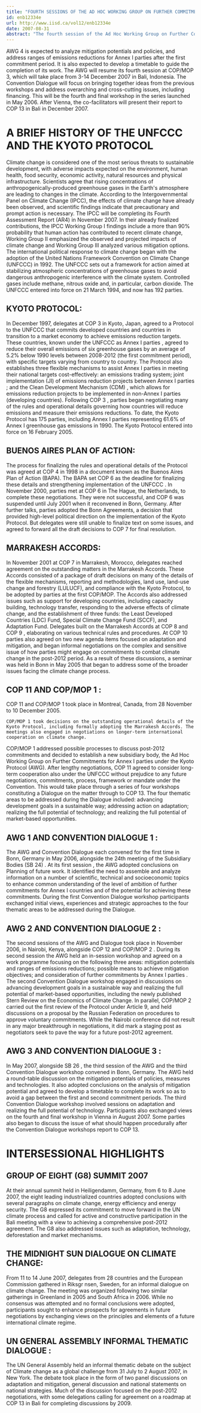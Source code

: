 ```yaml
---
title: "FOURTH SESSIONS OF THE AD HOC WORKING GROUP ON FURTHER COMMITMENTS FOR ANNEX I PARTIES UNDER THE KYOTO PROTOCOL AND CONVENTION DIALOGUE: 27-31 AUGUST 2007"
id: enb12334e
url: http://www.iisd.ca/vol12/enb12334e
date: 2007-08-31
abstract: "The fourth session of the Ad Hoc Working Group on Further Commitments for Annex I Parties under the Kyoto Protocol to the United Nations Framework Convention on Climate Change (AWG 4) and the fourth workshop under the Dialogue on long-term cooperative action to address climate change by enhancing implementation of the Convention (Convention Dialogue) are taking place from 27-31 August 2007 in Vienna, Austria. The AWG and Convention Dialogue were established by decisions taken during the eleventh Conference of the Parties (COP 11) and the first Conference of the Parties serving as a Meeting of the Parties to the Kyoto Protocol (COP/MOP 1) in Montreal in late 2005. At those meetings , delegates discussed a range of issues relevant for a framework for the post-2012 period (when the Kyoto Protocol's first commitment period ends) and long-term cooperative action on climate change."
---
```


AWG 4 is expected to analyze mitigation potentials and policies, and address ranges of emissions reductions for Annex I parties after the first commitment period. It is also expected to develop a timetable to guide the completion of its work. The AWG will resume its fourth session at COP/MOP 3, which will take place from 3-14 December 2007 in Bali, Indonesia. The Convention Dialogue will focus on bringing together ideas from the previous workshops and address overarching and cross-cutting issues, including financing. This will be the fourth and final workshop in the series launched in May 2006. After Vienna, the co-facilitators will present their report to COP 13 in Bali in December 2007.

# A BRIEF HISTORY OF THE UNFCCC AND THE KYOTO PROTOCOL

Climate change is considered one of the most serious threats to sustainable development, with adverse impacts expected on the environment, human health, food security, economic activity, natural resources and physical infrastructure. Scientists agree that rising concentrations of anthropogenically-produced greenhouse gases in the Earth's atmosphere are leading to changes in the climate. According to the Intergovernmental Panel on Climate Change (IPCC), the effects of climate change have already been observed, and scientific findings indicate that precautionary and prompt action is necessary. The IPCC will be completing its Fourth Assessment Report (AR4) in November 2007. In their already finalized contributions, the IPCC Working Group I findings include a more than 90% probability that human action has contributed to recent climate change, Working Group II emphasized the observed and projected impacts of climate change and Working Group III analyzed various mitigation options. The international political response to climate change began with the adoption of the United Nations Framework Convention on Climate Change (UNFCCC) in 1992. The UNFCCC sets out a framework for action aimed at stabilizing atmospheric concentrations of greenhouse gases to avoid dangerous anthropogenic interference with the climate system. Controlled gases include methane, nitrous oxide and, in particular, carbon dioxide. The UNFCCC entered into force on 21 March 1994, and now has 192 parties.

## KYOTO PROTOCOL:

In December 1997, delegates at COP 3 in Kyoto, Japan, agreed to a Protocol to the UNFCCC that commits developed countries and countries in transition to a market economy to achieve emissions reduction targets. These countries, known under the UNFCCC as Annex I parties , agreed to reduce their overall emissions of six greenhouse gases by an average of 5.2% below 1990 levels between 2008-2012 (the first commitment period), with specific targets varying from country to country. The Protocol also establishes three flexible mechanisms to assist Annex I parties in meeting their national targets cost-effectively: an emissions trading system; joint implementation (JI) of emissions reduction projects between Annex I parties ; and the Clean Development Mechanism (CDM) , which allows for emissions reduction projects to be implemented in non-Annex I parties (developing countries). Following COP 3 , parties began negotiating many of the rules and operational details governing how countries will reduce emissions and measure their emissions reductions. To date, the Kyoto Protocol has 175 parties, including Annex I parties representing 61.6% of Annex I greenhouse gas emissions in 1990. The Kyoto Protocol entered into force on 16 February 2005.

## BUENOS AIRES PLAN OF ACTION:

The process for finalizing the rules and operational details of the Protocol was agreed at COP 4 in 1998 in a document known as the Buenos Aires Plan of Action (BAPA). The BAPA set COP 6 as the deadline for finalizing these details and strengthening implementation of the UNFCCC . In November 2000, parties met at COP 6 in The Hague, the Netherlands, to complete these negotiations. They were not successful, and COP 6 was suspended until July 2001 when it reconvened in Bonn, Germany. After further talks, parties adopted the Bonn Agreements, a decision that provided high-level political direction on the implementation of the Kyoto Protocol. But delegates were still unable to finalize text on some issues, and agreed to forward all the draft decisions to COP 7 for final resolution.

## MARRAKESH ACCORDS:

In November 2001 at COP 7 in Marrakesh, Morocco, delegates reached agreement on the outstanding matters in the Marrakesh Accords. These Accords consisted of a package of draft decisions on many of the details of the flexible mechanisms, reporting and methodologies, land use, land-use change and forestry (LULUCF), and compliance with the Kyoto Protocol, to be adopted by parties at the first COP/MOP. The Accords also addressed issues such as support for developing countries, including capacity building, technology transfer, responding to the adverse effects of climate change, and the establishment of three funds: the Least Developed Countries (LDC) Fund, Special Climate Change Fund (SCCF), and Adaptation Fund. Delegates built on the Marrakesh Accords at COP 8 and COP 9 , elaborating on various technical rules and procedures. At COP 10 parties also agreed on two new agenda items focused on adaptation and mitigation, and began informal negotiations on the complex and sensitive issue of how parties might engage on commitments to combat climate change in the post-2012 period. As a result of these discussions, a seminar was held in Bonn in May 2005 that began to address some of the broader issues facing the climate change process.

## COP 11 AND COP/MOP 1 :

COP 11 and COP/MOP 1 took place in Montreal, Canada, from 28 November to 10 December 2005.

    COP/MOP 1 took decisions on the outstanding operational details of the Kyoto Protocol, including formally adopting the Marrakesh Accords. The meetings also engaged in negotiations on longer-term international cooperation on climate change.

COP/MOP 1 addressed possible processes to discuss post-2012 commitments and decided to establish a new subsidiary body, the Ad Hoc Working Group on Further Commitments for Annex I parties under the Kyoto Protocol (AWG). After lengthy negotiations, COP 11 agreed to consider long-term cooperation also under the UNFCCC without prejudice to any future negotiations, commitments, process, framework or mandate under the Convention. This would take place through a series of four workshops constituting a Dialogue on the matter through to COP 13. The four thematic areas to be addressed during the Dialogue included: advancing development goals in a sustainable way; addressing action on adaptation; realizing the full potential of technology; and realizing the full potential of market-based opportunities.

## AWG 1 AND CONVENTION DIALOGUE 1 :

The AWG and Convention Dialogue each convened for the first time in Bonn, Germany in May 2006, alongside the 24th meeting of the Subsidiary Bodies (SB 24) . At its first session , the AWG adopted conclusions on Planning of future work. It identified the need to assemble and analyze information on a number of scientific, technical and socioeconomic topics to enhance common understanding of the level of ambition of further commitments for Annex I countries and of the potential for achieving these commitments. During the first Convention Dialogue workshop participants exchanged initial views, experiences and strategic approaches to the four thematic areas to be addressed during the Dialogue.

## AWG 2 AND CONVENTION DIALOGUE 2 :

The second sessions of the AWG and Dialogue took place in November 2006, in Nairobi, Kenya, alongside COP 12 and COP/MOP 2 . During its second session the AWG held an in-session workshop and agreed on a work programme focusing on the following three areas: mitigation potentials and ranges of emissions reductions; possible means to achieve mitigation objectives; and consideration of further commitments by Annex I parties . The second Convention Dialogue workshop engaged in discussions on advancing development goals in a sustainable way and realizing the full potential of market-based opportunities, including the newly published Stern Review on the Economics of Climate Change. In parallel, COP/MOP 2 carried out the first review of the Protocol under Article 9, and held discussions on a proposal by the Russian Federation on procedures to approve voluntary commitments. While the Nairobi conference did not result in any major breakthrough in negotiations, it did mark a staging post as negotiators seek to pave the way for a future post-2012 agreement.

## AWG 3 AND CONVENTION DIALOGUE 3 :

In May 2007, alongside SB 26 , the third session of the AWG and the third Convention Dialogue workshop convened in Bonn, Germany. The AWG held a round-table discussion on the mitigation potentials of policies, measures and technologies. It also adopted conclusions on the analysis of mitigation potential and agreed to develop a timetable to complete its work so as to avoid a gap between the first and second commitment periods. The third Convention Dialogue workshop involved sessions on adaptation and realizing the full potential of technology. Participants also exchanged views on the fourth and final workshop in Vienna in August 2007. Some parties also began to discuss the issue of what should happen procedurally after the Convention Dialogue workshops report to COP 13.

# INTERSESSIONAL HIGHLIGHTS

## GROUP OF EIGHT (G8) SUMMIT 2007

At their annual summit held in Heiligendamm, Germany, from 6 to 8 June 2007, the eight leading industrialized countries adopted conclusions with several paragraphs on climate change, energy efficiency and energy security. The G8 expressed its commitment to move forward in the UN climate process and called for active and constructive participation in the Bali meeting with a view to achieving a comprehensive post-2012 agreement. The G8 also addressed issues such as adaptation, technology, deforestation and market mechanisms.

## THE MIDNIGHT SUN DIALOGUE ON CLIMATE CHANGE:

From 11 to 14 June 2007, delegates from 28 countries and the European Commission gathered in Riksgr nsen, Sweden, for an informal dialogue on climate change. The meeting was organized following two similar gatherings in Greenland in 2005 and South Africa in 2006. While no consensus was attempted and no formal conclusions were adopted, participants sought to enhance prospects for agreements in future negotiations by exchanging views on the principles and elements of a future international climate regime.

## UN GENERAL ASSEMBLY INFORMAL THEMATIC DIALOGUE :

The UN General Assembly held an informal thematic debate on the subject of Climate change as a global challenge from 31 July to 2 August 2007, in New York. The debate took place in the form of two panel discussions on adaptation and mitigation, general discussion and national statements on national strategies. Much of the discussion focused on the post-2012 negotiations, with some delegations calling for agreement on a roadmap at COP 13 in Bali for completing discussions by 2009.